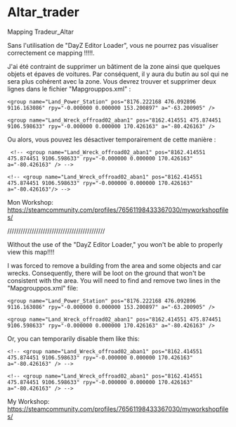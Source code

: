 # Altar_trader

Mapping Tradeur_Altar 

Sans l'utilisation de "DayZ Editor Loader", vous ne pourrez pas visualiser correctement ce mapping !!!!!.

J'ai été contraint de supprimer un bâtiment de la zone ainsi que quelques objets et épaves de voitures. Par conséquent, il y aura du butin au sol qui ne sera plus cohérent avec la zone. Vous devrez trouver et supprimer deux lignes dans le fichier "Mapgrouppos.xml" :

``` <group name="Land_Power_Station" pos="8176.222168 476.092896 9116.163086" rpy="-0.000000 0.000000 153.200897" a="-63.200905" /> ```

``` <group name="Land_Wreck_offroad02_aban1" pos="8162.414551 475.874451 9106.598633" rpy="-0.000000 0.000000 170.426163" a="-80.426163" /> ```

Ou alors, vous pouvez les désactiver temporairement de cette manière : 

```  <!-- <group name="Land_Wreck_offroad02_aban1" pos="8162.414551 475.874451 9106.598633" rpy="-0.000000 0.000000 170.426163" a="-80.426163" /> --> ```

``` <!-- <group name="Land_Wreck_offroad02_aban1" pos="8162.414551 475.874451 9106.598633" rpy="-0.000000 0.000000 170.426163" a="-80.426163"/> --> ```


Mon Workshop: https://steamcommunity.com/profiles/76561198433367030/myworkshopfiles/


////////////////////////////////////////////


Without the use of the "DayZ Editor Loader," you won't be able to properly view this map!!!!

I was forced to remove a building from the area and some objects and car wrecks. Consequently, there will be loot on the ground that won't be consistent with the area. You will need to find and remove two lines in the "Mapgrouppos.xml" file:

```<group name="Land_Power_Station" pos="8176.222168 476.092896 9116.163086" rpy="-0.000000 0.000000 153.200897" a="-63.200905" />```

```<group name="Land_Wreck_offroad02_aban1" pos="8162.414551 475.874451 9106.598633" rpy="-0.000000 0.000000 170.426163" a="-80.426163" />```

Or, you can temporarily disable them like this:

```<!-- <group name="Land_Wreck_offroad02_aban1" pos="8162.414551 475.874451 9106.598633" rpy="-0.000000 0.000000 170.426163" a="-80.426163" /> -->```

```<!-- <group name="Land_Wreck_offroad02_aban1" pos="8162.414551 475.874451 9106.598633" rpy="-0.000000 0.000000 170.426163" a="-80.426163" /> -->```												 

My Workshop: https://steamcommunity.com/profiles/76561198433367030/myworkshopfiles/
